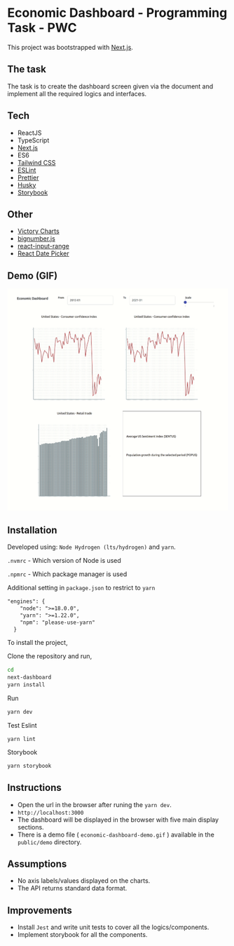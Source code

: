 # Economic Dashboard - Programming Task - PWC

This project was bootstrapped with [Next.js](https://nextjs.org/docs/getting-started).

## The task

The task is to create the dashboard screen given via the document and implement all the required logics and interfaces.

## Tech

- ReactJS
- TypeScript
- [Next.js](https://nextjs.org/docs/getting-started)
- ES6
- [Tailwind CSS](https://tailwindcss.com/docs/guides/nextjs)
- [ESLint](https://eslint.org/)
- [Prettier](https://prettier.io/)
- [Husky](https://typicode.github.io/husky/#/)
- [Storybook](https://storybook.js.org/docs/react/get-started/introduction)

## Other

- [Victory Charts](https://formidable.com/open-source/victory/docs/)
- [bignumber.js](https://mikemcl.github.io/bignumber.js/)
- [react-input-range](https://yarnpkg.com/package/react-input-range)
- [React Date Picker](https://www.npmjs.com/package/react-datepicker)

## Demo (GIF)

![example usage](public/demo/economic-dashboard-demo.gif)

## Installation

Developed using: `Node Hydrogen (lts/hydrogen)` and `yarn`.

`.nvmrc` - Which version of Node is used

`.npmrc` - Which package manager is used

Additional setting in `package.json` to restrict to `yarn`

```
"engines": {
    "node": ">=18.0.0",
    "yarn": ">=1.22.0",
    "npm": "please-use-yarn"
  }
```

To install the project,

Clone the repository and run,

```sh
cd
next-dashboard
yarn install
```

Run

```sh
yarn dev
```

Test Eslint

```
yarn lint
```

Storybook

```sh
yarn storybook
```

## Instructions

- Open the url in the browser after runing the `yarn dev`.
- `http://localhost:3000`
- The dashboard will be displayed in the browser with five main display sections.
- There is a demo file ( `economic-dashboard-demo.gif` ) available in the `public/demo` directory.

## Assumptions

- No axis labels/values displayed on the charts.
- The API returns standard data format.

## Improvements

- Install `Jest` and write unit tests to cover all the logics/components.
- Implement storybook for all the components.
